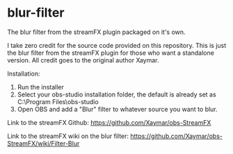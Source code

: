 # blur-filter
The blur filter from the streamFX plugin packaged on it's own.

I take zero credit for the source code provided on this repository. This is just the blur filter from the streamFX plugin for
those who want a standalone version. All credit goes to the original author Xaymar.

Installation:
1) Run the installer
2) Select your obs-studio installation folder, the default is already set as C:\Program Files\obs-studio
3) Open OBS and add a "Blur" filter to whatever source you want to blur.


Link to the streamFX Github: https://github.com/Xaymar/obs-StreamFX

Link to the streamFX wiki on the blur filter: https://github.com/Xaymar/obs-StreamFX/wiki/Filter-Blur
